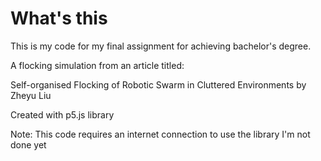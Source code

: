 # What's this
This is my code for my final assignment for achieving bachelor's degree.

A flocking simulation from an article titled:

Self-organised Flocking of Robotic Swarm in Cluttered Environments
by Zheyu Liu

Created with p5.js library

Note:
This code requires an internet connection to use the library
I'm not done yet

